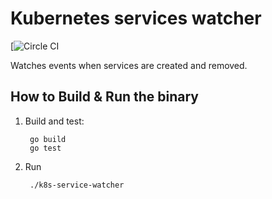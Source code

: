 Kubernetes services watcher 
=================================

[![Circle CI]()

Watches events when services are created and removed.

How to Build & Run the binary
-----------------------------

1. Build and test:

        go build
        go test

2. Run

        ./k8s-service-watcher